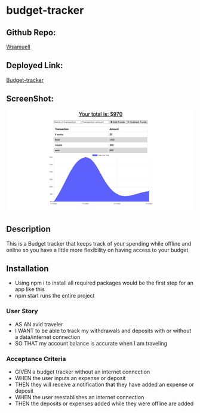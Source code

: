 # budget-tracker

## Github Repo:
[Wsamuell](https://github.com/Wsamuell/budget-tracker)



## Deployed Link: 
[Budget-tracker](https://sams-budget-tracket.herokuapp.com/)

## ScreenShot: 
![Budget-tracker](./assets/img/sc-1.png)

## Description 
This is a Budget tracker that keeps track of your spending while offline and online so you have a little more flexibility on having access to your budget

## Installation 
* Using npm i to install all required packages would be the first step for an app like this
* npm start runs the entire project

### User Story
* AS AN avid traveler
* I WANT to be able to track my withdrawals and deposits with or without a data/internet connection
* SO THAT my account balance is accurate when I am traveling 

### Acceptance Criteria
* GIVEN a budget tracker without an internet connection
* WHEN the user inputs an expense or deposit
* THEN they will receive a notification that they have added an expense or deposit
* WHEN the user reestablishes an internet connection
* THEN the deposits or expenses added while they were offline are added 